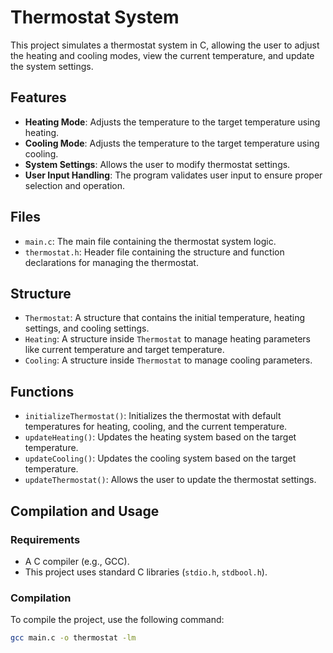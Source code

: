 # Thermostat System

This project simulates a thermostat system in C, allowing the user to adjust the heating and cooling modes, view the current temperature, and update the system settings.

## Features

- **Heating Mode**: Adjusts the temperature to the target temperature using heating.
- **Cooling Mode**: Adjusts the temperature to the target temperature using cooling.
- **System Settings**: Allows the user to modify thermostat settings.
- **User Input Handling**: The program validates user input to ensure proper selection and operation.

## Files

- `main.c`: The main file containing the thermostat system logic.
- `thermostat.h`: Header file containing the structure and function declarations for managing the thermostat.

## Structure

- `Thermostat`: A structure that contains the initial temperature, heating settings, and cooling settings.
- `Heating`: A structure inside `Thermostat` to manage heating parameters like current temperature and target temperature.
- `Cooling`: A structure inside `Thermostat` to manage cooling parameters.

## Functions

- `initializeThermostat()`: Initializes the thermostat with default temperatures for heating, cooling, and the current temperature.
- `updateHeating()`: Updates the heating system based on the target temperature.
- `updateCooling()`: Updates the cooling system based on the target temperature.
- `updateThermostat()`: Allows the user to update the thermostat settings.

## Compilation and Usage

### Requirements

- A C compiler (e.g., GCC).
- This project uses standard C libraries (`stdio.h`, `stdbool.h`).

### Compilation

To compile the project, use the following command:

```bash
gcc main.c -o thermostat -lm
```

